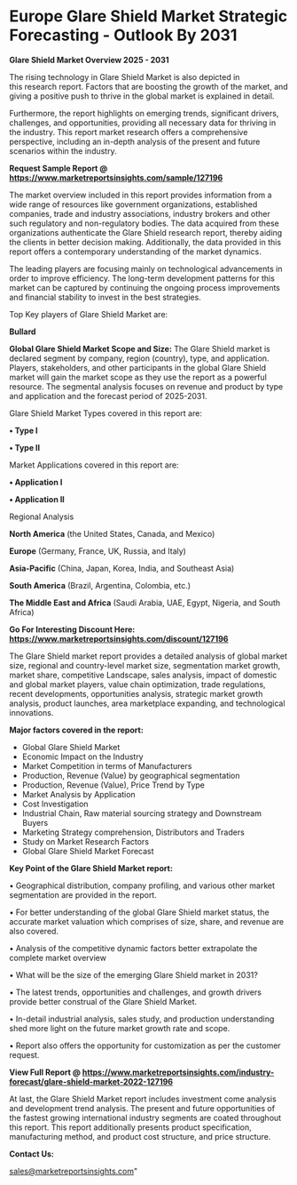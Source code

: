  # Europe Glare Shield Market Strategic Forecasting - Outlook By 2031

<Strong> Glare Shield Market Overview 2025 - 2031</strong>

The rising technology in Glare Shield Market is also depicted in this research report. Factors that are boosting the growth of the market, and giving a positive push to thrive in the global market is explained in detail.

Furthermore, the report highlights on emerging trends, significant drivers, challenges, and opportunities, providing all necessary data for thriving in the industry. This report market research offers a comprehensive perspective, including an in-depth analysis of the present and future scenarios within the industry.

<strong>Request Sample Report @ <a href=https://www.marketreportsinsights.com/sample/127196>https://www.marketreportsinsights.com/sample/127196</a></strong>

The market overview included in this report provides information from a wide range of resources like government organizations, established companies, trade and industry associations, industry brokers and other such regulatory and non-regulatory bodies. The data acquired from these organizations authenticate the Glare Shield research report, thereby aiding the clients in better decision making. Additionally, the data provided in this report offers a contemporary understanding of the market dynamics.

The leading players are focusing mainly on technological advancements in order to improve efficiency. The long-term development patterns for this market can be captured by continuing the ongoing process improvements and financial stability to invest in the best strategies.

Top Key players of Glare Shield Market are:

<strong>Bullard</strong>

<strong><b>Global Glare Shield Market Scope and Size:</b></strong>
The Glare Shield market is declared segment by company, region (country), type, and application. Players, stakeholders, and other participants in the global Glare Shield market will gain the market scope as they use the report as a powerful resource. The segmental analysis focuses on revenue and product by type and application and the forecast period of 2025-2031.

Glare Shield Market Types covered in this report are:

<strong>• Type I

• Type II</strong>

Market Applications covered in this report are:

<strong>• Application I

• Application II</strong> 

Regional Analysis

<strong>North America</strong> (the United States, Canada, and Mexico)

<strong>Europe</strong> (Germany, France, UK, Russia, and Italy)

<strong>Asia-Pacific</strong> (China, Japan, Korea, India, and Southeast Asia)

<strong>South America</strong> (Brazil, Argentina, Colombia, etc.)

<strong>The Middle East and Africa</strong> (Saudi Arabia, UAE, Egypt, Nigeria, and South Africa)

<strong>Go For Interesting Discount Here: <a href=https://www.marketreportsinsights.com/discount/127196>https://www.marketreportsinsights.com/discount/127196</a></strong>

The Glare Shield market report provides a detailed analysis of global market size, regional and country-level market size, segmentation market growth, market share, competitive Landscape, sales analysis, impact of domestic and global market players, value chain optimization, trade regulations, recent developments, opportunities analysis, strategic market growth analysis, product launches, area marketplace expanding, and technological innovations.

<strong><b>Major factors covered in the report:</b></strong>
<ul>
  <li>Global Glare Shield Market </li>
  <li>Economic Impact on the Industry</li>
  <li>Market Competition in terms of Manufacturers</li>
  <li>Production, Revenue (Value) by geographical segmentation</li>
  <li>Production, Revenue (Value), Price Trend by Type</li>
  <li>Market Analysis by Application</li>
  <li>Cost Investigation</li>
  <li>Industrial Chain, Raw material sourcing strategy and Downstream Buyers</li>
  <li>Marketing Strategy comprehension, Distributors and Traders</li>
  <li>Study on Market Research Factors</li>
  <li>Global Glare Shield Market Forecast</li>
</ul>

<strong><b>Key Point of the Glare Shield Market report:</b></strong>

• Geographical distribution, company profiling, and various other market segmentation are provided in the report.

• For better understanding of the global Glare Shield market status, the accurate market valuation which comprises of size, share, and revenue are also covered.

• Analysis of the competitive dynamic factors better extrapolate the complete market overview

• What will be the size of the emerging Glare Shield market in 2031?

• The latest trends, opportunities and challenges, and growth drivers provide better construal of the Glare Shield Market.

• In-detail industrial analysis, sales study, and production understanding shed more light on the future market growth rate and scope.

• Report also offers the opportunity for customization as per the customer request.

<strong><b>View Full Report @ <a href=https://www.marketreportsinsights.com/industry-forecast/glare-shield-market-2022-127196>https://www.marketreportsinsights.com/industry-forecast/glare-shield-market-2022-127196</a></b></strong>


At last, the Glare Shield Market report includes investment come analysis and development trend analysis. The present and future opportunities of the fastest growing international industry segments are coated throughout this report. This report additionally presents product specification, manufacturing method, and product cost structure, and price structure.

<strong>Contact Us:</strong>

sales@marketreportsinsights.com"
